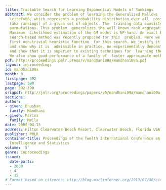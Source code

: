 ```yaml
---
title: Tractable Search for Learning Exponential Models of Rankings
abstract: We consider the problem of learning the Generalized Mallows (GM) model  of
  \citefv86, which represents a probability distribution over all  possible permutations
  (aka rankings) of a given set of objects. The  training data consists of a set of
  permutations. This problem  generalizes the well known rank aggregation problem.
  Maximum  Likelihood estimation of the GM model is NP-hard. An exact but  inefficient
  search-based method was recently proposed for this  problem. Here we introduce the
  first non-trivial heuristic function  for this search. We justify it theoretically,
  and show why it is  admissible in practice. We experimentally demonstrate its  effectiveness,
  and show that it is superior to existing techniques for  learning the GM model.
  We also show good performance of a family of  faster approximate methods of search.
pdf: http://proceedings.pmlr.press/v/mandhani09a/mandhani09a.pdf
layout: inproceedings
id: mandhani09a
month: 0
firstpage: 392
lastpage: 399
page: 392-399
origpdf: http://jmlr.org/proceedings/papers/v5/mandhani09a/mandhani09a.pdf
sections: 
author:
- given: Bhushan
  family: Mandhani
- given: Marina
  family: Meila
date: 2009-04-15
address: Hilton Clearwater Beach Resort, Clearwater Beach, Florida USA
publisher: PMLR
container-title: Proceedings of the Twelth International Conference on Artificial
  Intelligence and Statistics
volume: '5'
genre: inproceedings
issued:
  date-parts:
  - 2009
  - 4
  - 15
# Format based on citeproc: http://blog.martinfenner.org/2013/07/30/citeproc-yaml-for-bibliographies/
---
```

